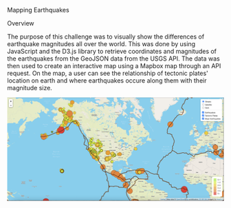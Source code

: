 Mapping Earthquakes

Overview

The purpose of this challenge was to visually show the differences of earthquake magnitudes all over the world.  This was done by using JavaScript and the D3.js library to retrieve coordinates and magnitudes of the earthquakes from the GeoJSON data from the USGS API.  The data was then used to create an interactive map using a Mapbox map through an API request.  On the map, a user can see the relationship of tectonic plates' location on earth and where earthquakes occure along them with their magnitude size. 


![map](map.png)
